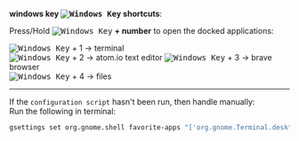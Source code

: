 <link href="../../css/styles.css" rel="stylesheet" />

[newwinlogo]: http://i.stack.imgur.com/B8Zit.png

**windows key <kbd>![Windows Key][newwinlogo]</kbd> shortcuts**:  

Press/Hold <kbd>![Windows Key][newwinlogo]</kbd> **+ number** to open the docked applications:

<kbd>![Windows Key][newwinlogo]</kbd> + 1 -> terminal  
<kbd>![Windows Key][newwinlogo]</kbd> + 2 -> atom.io text editor
<kbd>![Windows Key][newwinlogo]</kbd> + 3 -> brave browser  
<kbd>![Windows Key][newwinlogo]</kbd> + 4 -> files  
___

If the `configuration script` hasn't been run, then handle manually:  
Run the following in terminal:

```bash
gsettings set org.gnome.shell favorite-apps "['org.gnome.Terminal.desktop', 'atom.desktop', 'brave-browser.desktop', 'org.gnome.Nautilus.desktop']"
```
